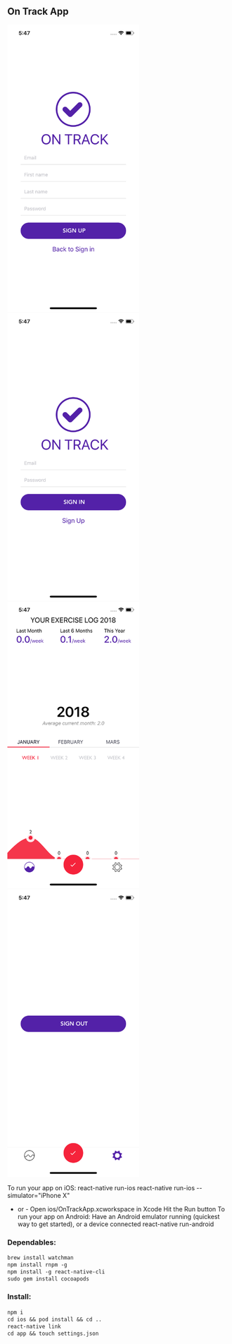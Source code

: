 ## On Track App

<img src="./printscreens/01.png" width="300" />
<img src="./printscreens/02.png" width="300" />
<img src="./printscreens/03.png" width="300" />
<img src="./printscreens/04.png" width="300" />

To run your app on iOS:
   react-native run-ios
   react-native run-ios --simulator="iPhone X"
   - or -
   Open ios/OnTrackApp.xcworkspace in Xcode
   Hit the Run button
To run your app on Android:
   Have an Android emulator running (quickest way to get started), or a device connected
   react-native run-android

### Dependables:
```
brew install watchman
npm install rnpm -g
npm install -g react-native-cli
sudo gem install cocoapods
```

### Install:
```
npm i
cd ios && pod install && cd ..
react-native link
cd app && touch settings.json
```